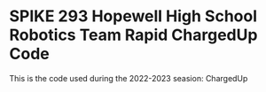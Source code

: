 # SPIKE 293 Hopewell High School Robotics Team Rapid ChargedUp Code

This is the code used during the 2022-2023 seasion: ChargedUp
